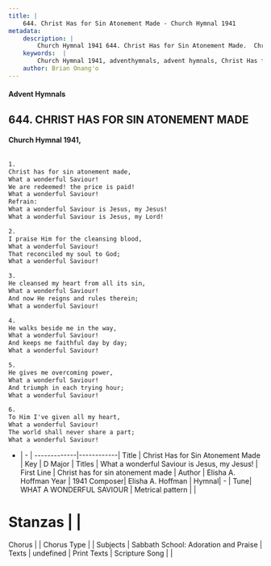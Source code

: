 ```yaml
---
title: |
    644. Christ Has for Sin Atonement Made - Church Hymnal 1941
metadata:
    description: |
        Church Hymnal 1941 644. Christ Has for Sin Atonement Made.  Christ has for sin atonement made,  What a wonderful Saviour!  We are redeemed! the price is paid!  What a wonderful Saviour!  
    keywords:  |
        Church Hymnal 1941, adventhymnals, advent hymnals, Christ Has for Sin Atonement Made, Christ has for sin atonement made. What a wonderful Saviour is Jesus, my Jesus! 
    author: Brian Onang'o
---
```


#### Advent Hymnals
## 644. CHRIST HAS FOR SIN ATONEMENT MADE
####  Church Hymnal 1941,

```txt

1.
Christ has for sin atonement made, 
What a wonderful Saviour! 
We are redeemed! the price is paid! 
What a wonderful Saviour! 
Refrain:
What a wonderful Saviour is Jesus, my Jesus! 
What a wonderful Saviour is Jesus, my Lord! 

2.
I praise Him for the cleansing blood, 
What a wonderful Saviour! 
That reconciled my soul to God; 
What a wonderful Saviour! 

3.
He cleansed my heart from all its sin, 
What a wonderful Saviour! 
And now He reigns and rules therein; 
What a wonderful Saviour! 

4.
He walks beside me in the way, 
What a wonderful Saviour! 
And keeps me faithful day by day; 
What a wonderful Saviour! 

5.
He gives me overcoming power, 
What a wonderful Saviour! 
And triumph in each trying hour; 
What a wonderful Saviour! 

6.
To Him I've given all my heart, 
What a wonderful Saviour! 
The world shall never share a part; 
What a wonderful Saviour!

```

- |   -  |
-------------|------------|
Title | Christ Has for Sin Atonement Made |
Key | D Major |
Titles | What a wonderful Saviour is Jesus, my Jesus!  |
First Line | Christ has for sin atonement made |
Author | Elisha A. Hoffman
Year | 1941
Composer| Elisha A. Hoffman |
Hymnal|  - |
Tune| WHAT A WONDERFUL SAVIOUR |
Metrical pattern | |
# Stanzas |  |
Chorus |  |
Chorus Type |  |
Subjects | Sabbath School: Adoration and Praise |
Texts | undefined |
Print Texts | 
Scripture Song |  |
    
